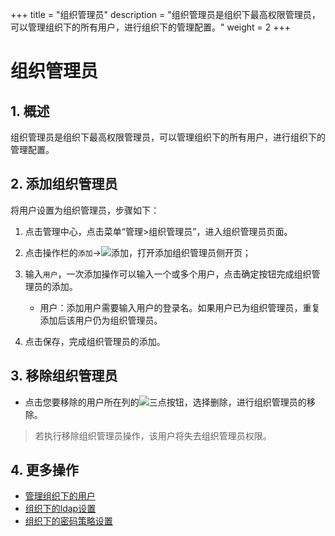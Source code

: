 +++
title = "组织管理员"
description = "组织管理员是组织下最高权限管理员，可以管理组织下的所有用户，进行组织下的管理配置。"
weight = 2
+++

# 组织管理员

## 1. 概述

组织管理员是组织下最高权限管理员，可以管理组织下的所有用户，进行组织下的管理配置。


## 2. 添加组织管理员

将用户设置为组织管理员，步骤如下：

1. 点击管理中心，点击菜单“管理>组织管理员”，进入组织管理员页面。
2. 点击操作栏的`添加`→![添加](/docs/user-guide/manager-guide/image/add-org-admin.png)，打开添加组织管理员侧开页；

3. 输入`用户`，一次添加操作可以输入一个或多个用户，点击确定按钮完成组织管理员的添加。
    - 用户：添加用户需要输入用户的登录名。如果用户已为组织管理员，重复添加后该用户仍为组织管理员。
4. 点击保存，完成组织管理员的添加。


## 3. 移除组织管理员

- 点击您要移除的用户所在列的![三点](/docs/user-guide/manager-guide/image/more-vert.png)按钮，选择删除，进行组织管理员的移除。

<blockquote class="warning">
         若执行移除组织管理员操作，该用户将失去组织管理员权限。
      </blockquote>

## 4. 更多操作

- [管理组织下的用户](../org-user)
- [组织下的ldap设置](../setting/#ldap)
- [组织下的密码策略设置](../safe)




